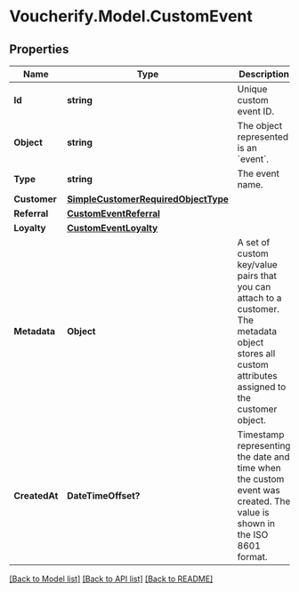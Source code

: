 # Voucherify.Model.CustomEvent

## Properties

Name | Type | Description | Notes
------------ | ------------- | ------------- | -------------
**Id** | **string** | Unique custom event ID. | [optional] 
**Object** | **string** | The object represented is an &#x60;event&#x60;. | [optional] 
**Type** | **string** | The event name. | [optional] 
**Customer** | [**SimpleCustomerRequiredObjectType**](SimpleCustomerRequiredObjectType.md) |  | 
**Referral** | [**CustomEventReferral**](CustomEventReferral.md) |  | [optional] 
**Loyalty** | [**CustomEventLoyalty**](CustomEventLoyalty.md) |  | [optional] 
**Metadata** | **Object** | A set of custom key/value pairs that you can attach to a customer. The metadata object stores all custom attributes assigned to the customer object. | [optional] 
**CreatedAt** | **DateTimeOffset?** | Timestamp representing the date and time when the custom event was created. The value is shown in the ISO 8601 format. | [optional] 

[[Back to Model list]](../README.md#documentation-for-models) [[Back to API list]](../README.md#documentation-for-api-endpoints) [[Back to README]](../README.md)

